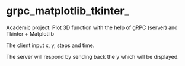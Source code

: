 # grpc_matplotlib_tkinter_
Academic project: Plot 3D function with the help of gRPC (server) and Tkinter + Matplotlib

The client input x, y, steps and time.

The server will respond by sending back the y which will be displayed.
